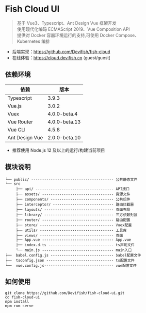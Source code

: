 # Fish Cloud UI

> 基于 Vue3、Typescript、Ant Design Vue 框架开发<br/>
> 使用现代化编码 ECMAScript 2019、Vue Composition API<br/>
> 提供对 Docker 容器环境运行的支持,可使用 Docker Compose、Kubernetes 编排

- 后端实现：https://github.com/Devifish/fish-cloud
- 在线体验：https://cloud.devifish.cn (guest/guest)

## 依赖环境

| 依赖           | 版本          |
| -------------- | ------------- |
| Typescript     | 3.9.3         |
| Vue.js         | 3.0.2         |
| Vuex           | 4.0.0-beta.4  |
| Vue Router     | 4.0.0-beta.13 |
| Vue CLI        | 4.5.8         |
| Ant Design Vue | 2.0.0-beta.10 |

- 推荐使用 Node.js 12 及以上的运行/构建当前项目

## 模块说明

```
└── public/ -------------------------------------- 公共静态文件
└── src
     ├── api/ ------------------------------------ API接口
     ├── assets/ --------------------------------- 资源文件
     ├── components/ ----------------------------- 公共组件
     ├── interceptor/ ---------------------------- 路由拦截器
     ├── layouts/ -------------------------------- 页面布局
     ├── library/ -------------------------------- 三方依赖封装
     ├── router/ --------------------------------- 路由配置
     ├── store/ ---------------------------------- Vuex配置
     ├── utils/ ---------------------------------- 工具库
     ├── views/ ---------------------------------- 页面
     ├── App.vue --------------------------------- App.vue
     ├── index.d.ts ------------------------------ ts声明文件
     └── main.js --------------------------------- main入口
├──  babel.config.js ----------------------------- babel配置文件
├──  tsconfig.json ------------------------------- ts配置文件
└──  vue.config.js-------------------------------- vue配置文件
```

## 如何使用

```
git clone https://github.com/Devifish/fish-cloud-ui.git
cd fish-cloud-ui
npm install
npm run serve
```
